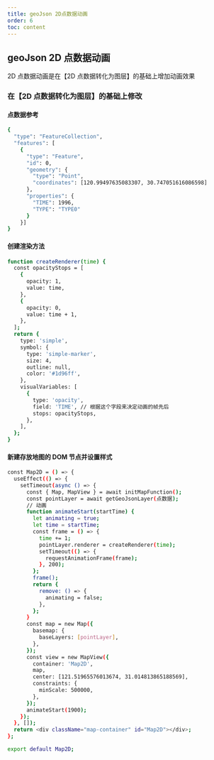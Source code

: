 ```yaml
---
title: geoJson 2D点数据动画
order: 6
toc: content
---
```


<!--
 * @Descripttion:
 * @Date: 2022-05-25 19:55:22
 * @LastEditTime: 2022-06-14 10:02:57
-->

## geoJson 2D 点数据动画

2D 点数据动画是在【2D 点数据转化为图层】的基础上增加动画效果

### 在【2D 点数据转化为图层】的基础上修改

#### 点数据参考

```bash
{
  "type": "FeatureCollection",
  "features": [
    {
      "type": "Feature",
      "id": 0,
      "geometry": {
        "type": "Point",
        "coordinates": [120.99497635083307, 30.747051616086598]
      },
      "properties": {
        "TIME": 1996,
        "TYPE": "TYPE0"
      }
    }]
}
```

#### 创建渲染方法

```bash
function createRenderer(time) {
  const opacityStops = [
    {
      opacity: 1,
      value: time,
    },
    {
      opacity: 0,
      value: time + 1,
    },
  ];
  return {
    type: 'simple',
    symbol: {
      type: 'simple-marker',
      size: 4,
      outline: null,
      color: '#1d96ff',
    },
    visualVariables: [
      {
        type: 'opacity',
        field: 'TIME', // 根据这个字段来决定动画的帧先后
        stops: opacityStops,
      },
    ],
  };
}
```

#### 新建存放地图的 DOM 节点并设置样式

```bash
const Map2D = () => {
  useEffect(() => {
    setTimeout(async () => {
      const { Map, MapView } = await initMapFunction();
      const pointLayer = await getGeoJsonLayer(点数据);
      // 动画
      function animateStart(startTime) {
        let animating = true;
        let time = startTime;
        const frame = () => {
          time += 1;
          pointLayer.renderer = createRenderer(time);
          setTimeout(() => {
            requestAnimationFrame(frame);
          }, 200);
        };
        frame();
        return {
          remove: () => {
            animating = false;
          },
        };
      }
      const map = new Map({
        basemap: {
          baseLayers: [pointLayer],
        },
      });
      const view = new MapView({
        container: 'Map2D',
        map,
        center: [121.51965576013674, 31.014813865188569],
        constraints: {
          minScale: 500000,
        },
      });
      animateStart(1900);
    });
  }, []);
  return <div className="map-container" id="Map2D"></div>;
};

export default Map2D;
```

<code src="../../../src/components/frontend/visualization/ArcgisForJS/animation2D/index.jsx" compact="true" desc="移动或缩放地图展示地图信息"></code>
